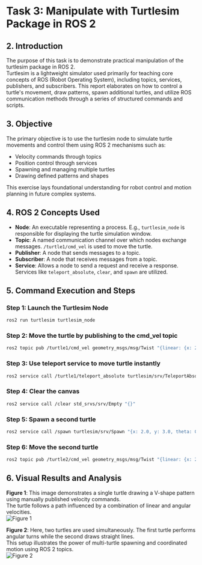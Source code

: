 
# Task 3: Manipulate with Turtlesim Package in ROS 2

## 2. Introduction
The purpose of this task is to demonstrate practical manipulation of the turtlesim package in ROS 2.  
Turtlesim is a lightweight simulator used primarily for teaching core concepts of ROS (Robot Operating System), including topics, services, publishers, and subscribers. This report elaborates on how to control a turtle's movement, draw patterns, spawn additional turtles, and utilize ROS communication methods through a series of structured commands and scripts.

## 3. Objective
The primary objective is to use the turtlesim node to simulate turtle movements and control them using ROS 2 mechanisms such as:
- Velocity commands through topics
- Position control through services
- Spawning and managing multiple turtles
- Drawing defined patterns and shapes

This exercise lays foundational understanding for robot control and motion planning in future complex systems.

## 4. ROS 2 Concepts Used
- **Node**: An executable representing a process. E.g., `turtlesim_node` is responsible for displaying the turtle simulation window.
- **Topic**: A named communication channel over which nodes exchange messages. `/turtle1/cmd_vel` is used to move the turtle.
- **Publisher**: A node that sends messages to a topic.
- **Subscriber**: A node that receives messages from a topic.
- **Service**: Allows a node to send a request and receive a response. Services like `teleport_absolute`, `clear`, and `spawn` are utilized.

## 5. Command Execution and Steps

### Step 1: Launch the Turtlesim Node
```bash
ros2 run turtlesim turtlesim_node
```

### Step 2: Move the turtle by publishing to the cmd_vel topic
```bash
ros2 topic pub /turtle1/cmd_vel geometry_msgs/msg/Twist "{linear: {x: 2.0}, angular: {z: 1.0}}"
```

### Step 3: Use teleport service to move turtle instantly
```bash
ros2 service call /turtle1/teleport_absolute turtlesim/srv/TeleportAbsolute "{x: 5.0, y: 5.0, theta: 0.0}"
```

### Step 4: Clear the canvas
```bash
ros2 service call /clear std_srvs/srv/Empty "{}"
```

### Step 5: Spawn a second turtle
```bash
ros2 service call /spawn turtlesim/srv/Spawn "{x: 2.0, y: 3.0, theta: 0.0, name: 'turtle2'}"
```

### Step 6: Move the second turtle
```bash
ros2 topic pub /turtle2/cmd_vel geometry_msgs/msg/Twist "{linear: {x: 2.0}, angular: {z: 0.0}}"
```

## 6. Visual Results and Analysis

**Figure 1**: This image demonstrates a single turtle drawing a V-shape pattern using manually published velocity commands.  
The turtle follows a path influenced by a combination of linear and angular velocities.  
![Figure 1](https://github.com/user-attachments/assets/1e834c97-c562-4cc4-87c3-996f9c636a75)

**Figure 2**: Here, two turtles are used simultaneously. The first turtle performs angular turns while the second draws straight lines.  
This setup illustrates the power of multi-turtle spawning and coordinated motion using ROS 2 topics.  
![Figure 2](https://github.com/user-attachments/assets/c2c019f6-e256-485d-b33e-0e6b6a31604c)
